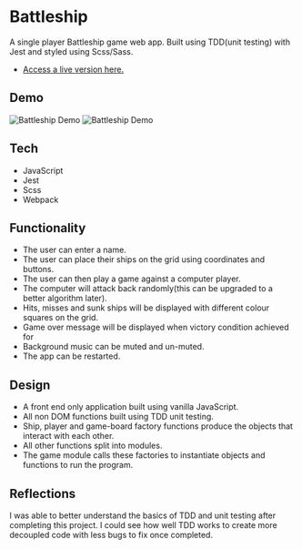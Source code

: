 # Battleship
A single player Battleship game web app. Built using TDD(unit testing) with Jest and styled using Scss/Sass.

- [Access a live version here.](https://jkcswd.github.io/Battleship/)

## Demo
![Battleship Demo](https://github.com/jkcswd/Battleship/blob/main/README/Demo1.gif)
![Battleship Demo](https://github.com/jkcswd/Battleship/blob/main/README/Demo2.gif)

## Tech
- JavaScript
- Jest
- Scss
- Webpack

## Functionality 
- The user can enter a name.
- The user can place their ships on the grid using coordinates and buttons.
- The user can then play a game against a computer player.
- The computer will attack back randomly(this can be upgraded to a better algorithm later).
- Hits, misses and sunk ships will be displayed with different colour squares on the grid.
- Game over message will be displayed when victory condition achieved for 
- Background music can be muted and un-muted.
- The app can be restarted.

## Design
- A front end only application built using vanilla JavaScript.
- All non DOM functions built using TDD unit testing.
- Ship, player and game-board factory functions produce the objects that interact with each other.
- All other functions split into modules.
- The game module calls these factories to instantiate objects and functions to run the program.

## Reflections
I was able to better understand the basics of TDD and unit testing after completing this project. I could see how well TDD works to create more decoupled code with less bugs to fix once completed.
